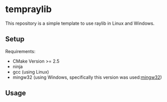 # tempraylib
This repository is a simple template to use raylib in Linux and Windows. 

## Setup

Requirements:
- CMake Version >= 2.5
- ninja 
- gcc (using Linux)
- mingw32 (using Windows, specifically this version was used:[mingw32](https://sourceforge.net/projects/mingw-w64/files/Toolchains%20targetting%20Win32/Personal%20Builds/mingw-builds/7.3.0/threads-posix/dwarf/i686-7.3.0-release-posix-dwarf-rt_v5-rev0.7z/download))

## Usage

